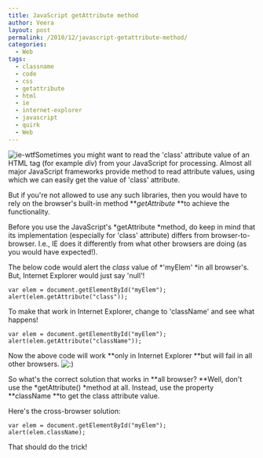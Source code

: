 ```yaml
---
title: JavaScript getAttribute method
author: Veera
layout: post
permalink: /2010/12/javascript-getattribute-method/
categories:
  - Web
tags:
  - classname
  - code
  - css
  - getattribute
  - html
  - ie
  - internet-explorer
  - javascript
  - quirk
  - Web
---
```


![ie-wtf][1]Sometimes you might want to read the 'class' attribute value of an HTML tag (for example *div*) from your JavaScript for processing. Almost all major JavaScript frameworks provide method to read attribute values, using which we can easily get the value of 'class' attribute.

 [1]: http://veerasundar.com/img/2010/12/ie-wtf.jpg "ie-wtf"

But if you're not allowed to use any such libraries, then you would have to rely on the browser's built-in method ***getAttribute* **to achieve the functionality.

Before you use the JavaScript's *getAttribute *method, do keep in mind that its implementation (especially for 'class' attribute) differs from browser-to-browser. I.e., IE does it differently from what other browsers are doing (as you would have expected!).

The below code would alert the *class* value of *'myElem' *in all browser's. But, Internet Explorer would just say 'null'!

    var elem = document.getElementById("myElem");
    alert(elem.getAttribute("class"));

To make that work in Internet Explorer, change to 'className' and see what happens!

    var elem = document.getElementById("myElem");
    alert(elem.getAttribute("className"));

Now the above code will work **only in Internet Explorer **but will fail in all other browsers. ![:)][2] 

 [2]: http://veerasundar.com/blog/wp-includes/images/smilies/icon_smile.gif

So what's the correct solution that works in **all browser? **Well, don't use the *getAttribute() *method at all. Instead, use the property **className **to get the class attribute value.

Here's the cross-browser solution:

    var elem = document.getElementById("myElem");
    alert(elem.className);

That should do the trick!